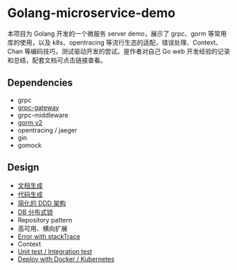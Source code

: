 # Golang-microservice-demo

本项目为 Golang 开发的一个微服务 server demo，展示了 grpc、gorm 等常用库的使用，以及 k8s、opentracing 等流行生态的适配，错误处理、Context、Chan 等编码技巧，测试驱动开发的尝试。是作者对自己 Go web
 开发经验的记录和总结，配套文档可点击链接查看。

## Dependencies

- grpc
- [grpc-gateway](./sections/grpc-gateway.md)
- grpc-middleware
- [gorm v2](./sections/gorm.md)
- opentracing / jaeger
- gin
- gomock

## Design

- [文档生成](./sections/grpc-gateway.md#生成文档)
- [代码生成](./sections/go-ast.md)
- [简化的 DDD 架构](./sections/ddd-lite.md)
- [DB 分布式锁](./sections/db-lock.md)
- Repository pattern
- 高可用、横向扩展
- [Error with stackTrace](./sections/error-handle.md)
- Context
- [Unit test / Integration test](./sections/go-test.md)
- [Deploy with Docker / Kubernetes](./sections/deploy.md)
